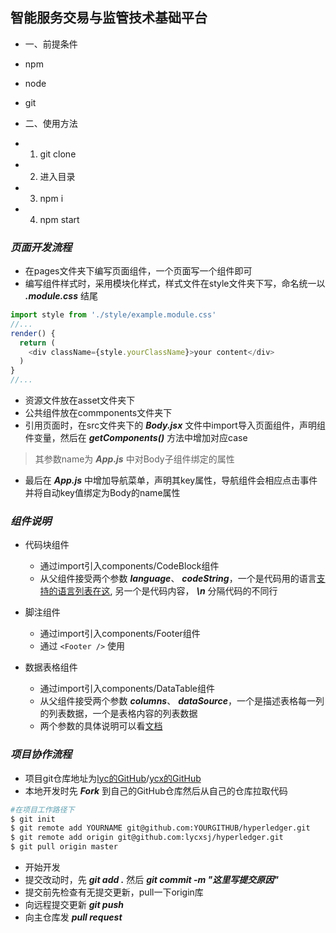 ## 智能服务交易与监管技术基础平台
- 一、前提条件
- npm
- node
- git

- 二、使用方法
- 1. git clone
- 2. 进入目录
- 3. npm i
- 4. npm start

### *页面开发流程*
- 在pages文件夹下编写页面组件，一个页面写一个组件即可
- 编写组件样式时，采用模块化样式，样式文件在style文件夹下写，命名统一以 ***.module.css*** 结尾
```js
import style from './style/example.module.css'
//...
render() {
  return (
    <div className={style.yourClassName}>your content</div>
  )
}
//...
```
- 资源文件放在asset文件夹下
- 公共组件放在commponents文件夹下
- 引用页面时，在src文件夹下的 ***Body.jsx*** 文件中import导入页面组件，声明组件变量，然后在 ***getComponents()*** 方法中增加对应case
> 其参数name为 ***App.js*** 中对Body子组件绑定的属性

- 最后在 ***App.js*** 中增加导航菜单，声明其key属性，导航组件会相应点击事件并将自动key值绑定为Body的name属性

### *组件说明*
- 代码块组件
  * 通过import引入components/CodeBlock组件
  * 从父组件接受两个参数 ***language***、 ***codeString***，一个是代码用的语言[支持的语言列表在这](https://github.com/conorhastings/react-syntax-highlighter/blob/master/AVAILABLE_LANGUAGES_HLJS.MD), 另一个是代码内容， ***\n*** 分隔代码的不同行

- 脚注组件
  * 通过import引入components/Footer组件
  * 通过 ```<Footer />``` 使用

- 数据表格组件
  * 通过import引入components/DataTable组件
  * 从父组件接受两个参数 ***columns***、 ***dataSource***，一个是描述表格每一列的列表数据，一个是表格内容的列表数据
  * 两个参数的具体说明可以看[文档](https://ant-design.gitee.io/components/table-cn/)

### *项目协作流程*
- 项目git仓库地址为[lyc的GitHub](https://github.com/lycxsj/hyperledger)/[ycx的GitHub](https://github.com/lybyyy/ists-web-react)
- 本地开发时先 ***Fork*** 到自己的GitHub仓库然后从自己的仓库拉取代码
```bash
#在项目工作路径下
$ git init
$ git remote add YOURNAME git@github.com:YOURGITHUB/hyperledger.git
$ git remote add origin git@github.com:lycxsj/hyperledger.git
$ git pull origin master
```
- 开始开发
- 提交改动时，先 ***git add .*** 然后 ***git commit -m "这里写提交原因"***
- 提交前先检查有无提交更新，pull一下origin库
- 向远程提交更新 ***git push***
- 向主仓库发 ***pull request***
